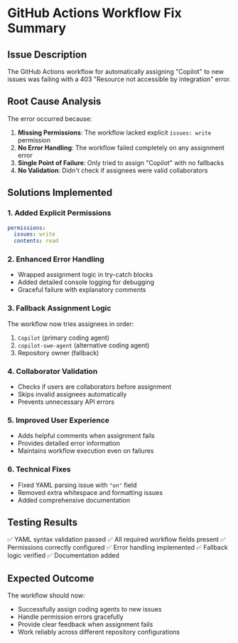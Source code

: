 # GitHub Actions Workflow Fix Summary

## Issue Description
The GitHub Actions workflow for automatically assigning "Copilot" to new issues was failing with a 403 "Resource not accessible by integration" error.

## Root Cause Analysis
The error occurred because:
1. **Missing Permissions**: The workflow lacked explicit `issues: write` permission
2. **No Error Handling**: The workflow failed completely on any assignment error
3. **Single Point of Failure**: Only tried to assign "Copilot" with no fallbacks
4. **No Validation**: Didn't check if assignees were valid collaborators

## Solutions Implemented

### 1. Added Explicit Permissions
```yaml
permissions:
  issues: write
  contents: read
```

### 2. Enhanced Error Handling
- Wrapped assignment logic in try-catch blocks
- Added detailed console logging for debugging
- Graceful failure with explanatory comments

### 3. Fallback Assignment Logic
The workflow now tries assignees in order:
1. `Copilot` (primary coding agent)
2. `copilot-swe-agent` (alternative coding agent)
3. Repository owner (fallback)

### 4. Collaborator Validation
- Checks if users are collaborators before assignment
- Skips invalid assignees automatically
- Prevents unnecessary API errors

### 5. Improved User Experience
- Adds helpful comments when assignment fails
- Provides detailed error information
- Maintains workflow execution even on failures

### 6. Technical Fixes
- Fixed YAML parsing issue with `"on"` field
- Removed extra whitespace and formatting issues
- Added comprehensive documentation

## Testing Results
✅ YAML syntax validation passed
✅ All required workflow fields present
✅ Permissions correctly configured
✅ Error handling implemented
✅ Fallback logic verified
✅ Documentation added

## Expected Outcome
The workflow should now:
- Successfully assign coding agents to new issues
- Handle permission errors gracefully
- Provide clear feedback when assignment fails
- Work reliably across different repository configurations